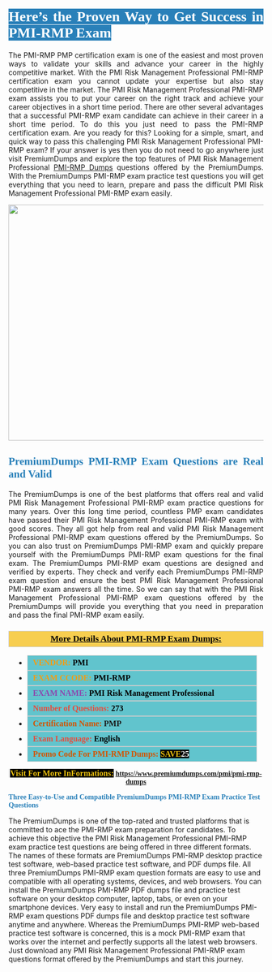 <h1 style="text-align: justify;"><span style="color:#ffffff;"><span style="font-family:Georgia,serif;"><strong><span style="background-color:#2980b9;">Here’s the Proven Way to Get Success in PMI-RMP Exam</span></strong></span></span></h1>

<p style="text-align: justify;">The PMI-RMP PMP certification exam is one of the easiest and most proven ways to validate your skills and advance your career in the highly competitive market. With the PMI Risk Management Professional PMI-RMP certification exam you cannot update your expertise but also stay competitive in the market. The PMI Risk Management Professional PMI-RMP exam assists you to put your career on the right track and achieve your career objectives in a short time period. There are other several advantages that a successful PMI-RMP exam candidate can achieve in their career in a short time period. To do this you just need to pass the PMI-RMP certification exam. Are you ready for this? Looking for a simple, smart, and quick way to pass this challenging PMI Risk Management Professional PMI-RMP exam? If your answer is yes then you do not need to go anywhere just visit PremiumDumps and explore the top features of PMI Risk Management Professional <a href="https://www.premiumdumps.com/pmi/pmi-rmp-dumps">PMI-RMP Dumps</a> questions offered by the PremiumDumps. With the PremiumDumps PMI-RMP exam practice test questions you will get everything that you need to learn, prepare and pass the difficult PMI Risk Management Professional PMI-RMP exam easily.</p>

<p style="text-align: center;"><a href="https://www.premiumdumps.com/pmi/pmi-rmp-dumps"><img alt="" src="https://i.imgur.com/KJGzbJ2.jpeg" style="width: 700px; height: 465px;" /></a></p>

<h2 style="text-align: justify;"><span style="color:#2980b9;"><span style="font-family:Georgia,serif;"><strong>PremiumDumps PMI-RMP Exam Questions are Real and Valid</strong></span></span></h2>

<p style="text-align: justify;">The PremiumDumps is one of the best platforms that offers real and valid PMI Risk Management Professional PMI-RMP exam practice questions for many years. Over this long time period, countless PMP exam candidates have passed their PMI Risk Management Professional PMI-RMP exam with good scores. They all got help from real and valid PMI Risk Management Professional PMI-RMP exam questions offered by the PremiumDumps. So you can also trust on PremiumDumps PMI-RMP exam and quickly prepare yourself with the PremiumDumps PMI-RMP exam questions for the final exam. The PremiumDumps PMI-RMP exam questions are designed and verified by experts. They check and verify each PremiumDumps PMI-RMP exam question and ensure the best PMI Risk Management Professional PMI-RMP exam answers all the time. So we can say that with the PMI Risk Management Professional PMI-RMP exam questions offered by the PremiumDumps will provide you everything that you need in preparation and pass the final PMI-RMP exam easily.</p>

<h3 style="background: #f7ce50; border: 1px solid rgb(204, 204, 204); padding: 5px 10px; text-align: center;"><span style="font-family:Georgia,serif;"><u><u><span style="color:#000000;"><span style="font-size:11pt"><span style="line-height:normal"><b><span style="font-size:13.0pt"><span cambria="">More Details About PMI-RMP Exam Dumps:</span></span></b></span></span></span></u></u></span></h3>

<ul>
	<li style="margin:0cm 10pt">
	<div style="background:#61c4cd; border: 1px solid rgb(204, 204, 204); padding: 5px 10px; text-align: justify;"><span style="font-family:Georgia,serif;"><span style="font-size:11pt"><span style="line-height:normal"><b><span style="font-size:12.0pt"><span new="" roman="" times=""><span style="color:#f39c12;">VENDOR:</span> <span style="color:#000000;">PMI</span></span></span></b></span></span></span></div>
	</li>
	<li style="margin:0cm 10pt">
	<div style="background: #61c4cd; border: 1px solid rgb(204, 204, 204); padding: 5px 10px; text-align: justify;"><span style="font-family:Georgia,serif;"><span style="font-size:11pt"><span style="line-height:normal"><b><span style="font-size:12.0pt"><span new="" roman="" times=""><span style="color:#f39c12;">EXAM CCODE:</span> <span style="color:#000000;">PMI-RMP</span></span></span></b></span></span></span></div>
	</li>
	<li style="margin:0cm 10pt">
	<div style="background: #61c4cd; border: 1px solid rgb(204, 204, 204); padding: 5px 10px; text-align: justify;"><span style="font-family:Georgia,serif;"><span style="font-size:11pt"><span style="line-height:normal"><b><span style="font-size:12.0pt"><span new="" roman="" times=""><span style="color:#8e44ad;">EXAM NAME:</span> <span style="color:#000000;">PMI Risk Management Professional</span></span></span></b></span></span></span></div>
	</li>
	<li style="margin:0cm 10pt">
	<div style="background: #61c4cd; border: 1px solid rgb(204, 204, 204); padding: 5px 10px;"><span style="font-family:Georgia,serif;"><span style="font-size:11pt"><span style="line-height:normal"><b><span style="font-size:12.0pt"><span new="" roman="" times=""><span style="color:#e74c3c;">Number of Questions:</span><span style="color:#000000;"><span style="color:#f1c40f;"> </span>273</span></span></span></b></span></span></span></div>
	</li>
	<li style="margin:0cm 10pt">
	<div style="background: #61c4cd; border: 1px solid rgb(204, 204, 204); padding: 5px 10px; text-align: justify;"><span style="font-family:Georgia,serif;"><span style="font-size:11pt"><span style="line-height:normal"><b><span style="font-size:12.0pt"><span new="" roman="" times=""><span style="color:#d35400;">Certification Name:</span> PMP</span></span></b></span></span></span></div>
	</li>
	<li style="margin:0cm 10pt">
	<div style="background: #61c4cd; border: 1px solid rgb(204, 204, 204); padding: 5px 10px; text-align: justify;"><span style="font-family:Georgia,serif;"><span style="font-size:11pt"><span style="line-height:normal"><b><span style="font-size:12.0pt"><span new="" roman="" times=""><span style="color:#e74c3c;">Exam Language:</span> <span style="color:#000000;">English</span></span></span></b></span></span></span></div>
	</li>
	<li style="margin:0cm 10pt">
	<div style="background: #61c4cd; border: 1px solid rgb(204, 204, 204); padding: 5px 10px;"><span style="font-family:Georgia,serif;"><span style="font-size:11pt"><span style="line-height:normal"><b><span style="font-size:12.0pt"><span new="" roman="" times=""><span style="color:#d35400;">Promo Code For PMI-RMP Dumps:</span><span style="color:#f1c40f;"> <span style="background-color:#000000;">SAVE</span></span><span style="color:#ffffff;"><span style="background-color:#000000;">25</span></span></span></span></b></span></span></span></div>
	</li>
</ul>

<p style="text-align: center;"><span style="font-family:Georgia,serif;"><strong><span style="font-size:16px;"><span style="color:#f1c40f;"><span style="background-color:#000000;">Visit For More InFormations:</span></span></span> <a href="https://www.premiumdumps.com/pmi/pmi-rmp-dumps">https://www.premiumdumps.com/pmi/pmi-rmp-dumps</a></strong></span></p>

<p><span style="color:#2980b9;"><span style="font-family:Georgia,serif;"><strong><strong><strong>Three Easy-to-Use and Compatible PremiumDumps PMI-RMP Exam Practice Test Questions</strong></strong></strong></span></span></p>

<p>The PremiumDumps is one of the top-rated and trusted platforms that is committed to ace the PMI-RMP exam preparation for candidates. To achieve this objective the PMI Risk Management Professional PMI-RMP exam practice test questions are being offered in three different formats. The names of these formats are PremiumDumps PMI-RMP desktop practice test software, web-based practice test software, and PDF dumps file. All three PremiumDumps PMI-RMP exam question formats are easy to use and compatible with all operating systems, devices, and web browsers. You can install the PremiumDumps PMI-RMP PDF dumps file and practice test software on your desktop computer, laptop, tabs, or even on your smartphone devices. Very easy to install and run the PremiumDumps PMI-RMP exam questions PDF dumps file and desktop practice test software anytime and anywhere. Whereas the PremiumDumps PMI-RMP web-based practice test software is concerned, this is a mock PMI-RMP exam that works over the internet and perfectly supports all the latest web browsers. Just download any PMI Risk Management Professional PMI-RMP exam questions format offered by the PremiumDumps and start this journey.</p>
